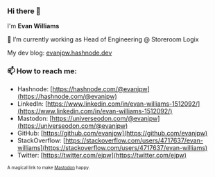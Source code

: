 ### Hi there 👋

I'm **Evan Williams**

🔭 I’m currently working as Head of Engineering @ Storeroom Logix

<!--
**evanjpw/evanjpw** is a ✨ _special_ ✨ repository because its `README.md` (this file) appears on your GitHub profile.

Here are some ideas to get you started:

- 🌱 I’m currently learning ...
- 👯 I’m looking to collaborate on ...
- 🤔 I’m looking for help with ...
- 💬 Ask me about ...
- 📫 How to reach me: ...
- 😄 Pronouns: ...
- ⚡ Fun fact: ...
    About Me
Boston, US
Evan Williams's photo

Practiced engineer/architect/leader with a prolific career spanning decades.
Some Idiot Who Writes Programs
 <https://media.universeodon.com/accounts/avatars/109/367/294/561/612/787/original/b926436104d3afcd.jpg>
Kode <https://evanjpw.hashnode.dev/>
Read the blog <https://evanjpw.hashnode.dev/>

Wrote an article
A Career In Eight Bullets
<https://evanjpw.hashnode.dev/a-career-in-eight-bullets-ck6fhsukg014q3ns17021ihvm>

    My Tech Stack

C <https://hashnode.com/n/c>C++ <https://hashnode.com/n/cpp>Kotlin
<https://hashnode.com/n/kotlin>Java <https://hashnode.com/n/java>Python
<https://hashnode.com/n/python>Rust <https://hashnode.com/n/rust>Django
<https://hashnode.com/n/django>
-->

My dev blog: [evanjpw.hashnode.dev](https://evanjpw.hashnode.dev/)


### 📫 How to reach me:

* Hashnode: [https://hashnode.com/@evanjpw](https://hashnode.com/@evanjpw)
* LinkedIn: [https://www.linkedin.com/in/evan-williams-1512092/](https://www.linkedin.com/in/evan-williams-1512092/)
* Mastodon: [https://universeodon.com/@evanjpw](https://universeodon.com/@evanjpw)
* GitHub: [https://github.com/evanjpw](https://github.com/evanjpw)
* StackOverflow: [https://stackoverflow.com/users/4717637/evan-williams](https://stackoverflow.com/users/4717637/evan-williams)
* Twitter: [https://twitter.com/ejpw](https://twitter.com/ejpw)

<font size="1">
A magical link to make <a rel="me" href="https://universeodon.com/@evanjpw">Mastodon</a> happy.
</font>
